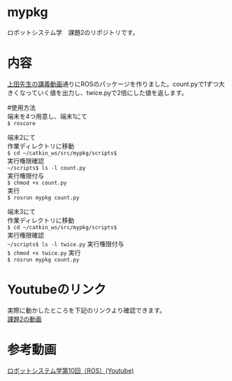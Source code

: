 # mypkg
ロボットシステム学　課題2のリポジトリです。

# 内容
[上田先生の講義動画](https://www.youtube.com/watch?v=PL85Pw_zQH0)通りにROSのパッケージを作りました。count.pyで1ずつ大きくなっていく値を出力し、twice.pyで2倍にした値を返します。

#使用方法  
端末を4つ用意し、端末1にて  
`$ roscore`  

端末2にて  
作業ディレクトリに移動  
`$ cd ~/catkin_ws/src/mypkg/scripts$`  
実行権限確認  
`~/scripts$ ls -l count.py`  
実行権限付与  
`$ chmod +x count.py`  
実行  
`$ rosrun mypkg count.py`  
  
端末3にて  
作業ディレクトリに移動  
`$ cd ~/catkin_ws/src/mypkg/scripts$`   
実行権限確認  
`~/scripts$ ls -l twice.py`
実行権限付与  
`$ chmod +x twice.py` 
実行  
`$ rosrun mypkg count.py`  

# Youtubeのリンク
実際に動かしたところを下記のリンクより確認できます。  
[課題2の動画](https://www.youtube.com/watch?v=x592a3M3u0I)

# 参考動画
[ロボットシステム学第10回（ROS）(Youtube)](https://www.youtube.com/watch?v=PL85Pw_zQH0)

